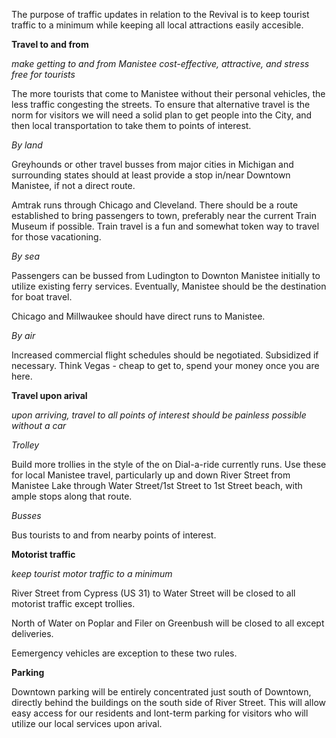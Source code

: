 The purpose of traffic updates in relation to the Revival is to keep tourist traffic to a minimum while keeping all local attractions easily accesible.

**Travel to and from**

*make getting to and from Manistee cost-effective, attractive, and stress free for tourists*

The more tourists that come to Manistee without their personal vehicles, the less traffic congesting the streets. To ensure that alternative travel is the norm for visitors we will need a solid plan to get people into the City, and then local transportation to take them to points of interest.

*By land*

Greyhounds or other travel busses from major cities in Michigan and surrounding states should at least provide a stop in/near Downtown Manistee, if not a direct route. 

Amtrak runs through Chicago and Cleveland. There should be a route established to bring passengers to town, preferably near the current Train Museum if possible. Train travel is a fun and somewhat token way to travel for those vacationing. 

*By sea*

Passengers can be bussed from Ludington to Downton Manistee initially to utilize existing ferry services. Eventually, Manistee should be the destination for boat travel. 

Chicago and Millwaukee should have direct runs to Manistee. 

*By air*

Increased commercial flight schedules should be negotiated. Subsidized if necessary. Think Vegas - cheap to get to, spend your money once you are here. 

**Travel upon arival**

*upon arriving, travel to all points of interest should be painless possible without a car*

*Trolley*

Build more trollies in the style of the on Dial-a-ride currently runs. Use these for local Manistee travel, particularly up and down River Street from Manistee Lake through Water Street/1st Street to 1st Street beach, with ample stops along that route. 

*Busses*

Bus tourists to and from nearby points of interest. 

**Motorist traffic**

*keep tourist motor traffic to a minimum*

River Street from Cypress (US 31) to Water Street will be closed to all motorist traffic except trollies.

North of Water on Poplar and Filer on Greenbush will be closed to all except deliveries. 

Eemergency vehicles are exception to these two rules.

**Parking**

Downtown parking will be entirely concentrated just south of Downtown, directly behind the buildings on the south side of River Street. This will allow easy access for our residents and lont-term parking for visitors who will utilize our local services upon arival. 
